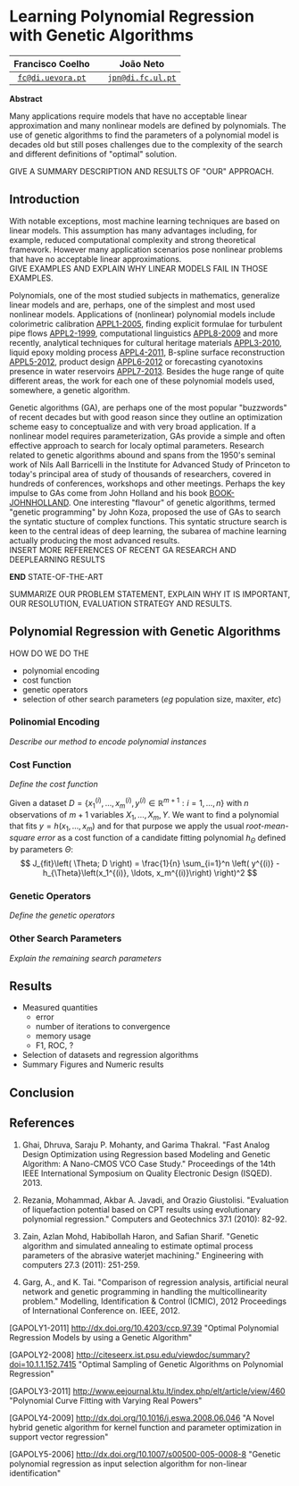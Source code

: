 Learning Polynomial Regression with Genetic Algorithms
======================================================

Francisco Coelho |  | João Neto
:---------------:|-----|:---------:
[`fc@di.uevora.pt`](mailto://fc@di.uevora.pt)| |[`jpn@di.fc.ul.pt`](mailto://jpn@di.fc.ul.pt)


**Abstract**  

Many applications require models that have no acceptable linear approximation and many nonlinear models are defined by polynomials. The use of genetic algorithms to find the parameters of a polynomial model is decades old but still poses challenges due to the complexity of the search and different definitions of "optimal" solution.

GIVE A SUMMARY DESCRIPTION AND RESULTS OF "OUR" APPROACH.

Introduction
------------

With notable exceptions, most machine learning techniques are based on linear models. This assumption has many advantages including, for example, reduced computational complexity and strong theoretical framework. However many application scenarios pose nonlinear problems that have no acceptable linear approximations.  
GIVE EXAMPLES AND EXPLAIN WHY LINEAR MODELS FAIL IN THOSE EXAMPLES.

Polynomials, one of the most studied subjects in mathematics, generalize linear models and are, perhaps, one of the simplest and most used nonlinear models. Applications of (nonlinear) polynomial models include colorimetric calibration [APPL1-2005], finding explicit formulae for turbulent pipe flows [APPL2-1999], computational linguistics [APPL8-2009] and more recently, analytical techniques for cultural heritage materials [APPL3-2010], liquid epoxy molding process [APPL4-2011], B-spline surface reconstruction [APPL5-2012], product design [APPL6-2012] or forecasting cyanotoxins presence in water reservoirs [APPL7-2013]. Besides the huge range of quite different areas, the work for each one of these polynomial models used, somewhere, a genetic algorithm.

Genetic algorithms (GA), are perhaps one of the most popular "buzzwords" of recent decades but with good reason since they outline an optimization scheme easy to conceptualize and with very broad application. If a nonlinear model requires parameterization, GAs provide a simple and often effective approach to search for localy optimal parameters. Research related to genetic algorithms abound and spans from the 1950's seminal work of Nils Aall Barricelli in the Institute for Advanced Study of Princeton to today's principal area of study of thousands of researchers, covered in hundreds of conferences, workshops and other meetings. Perhaps the key impulse to GAs come from John Holland and his book [BOOK-JOHNHOLLAND]. One interesting "flavour" of genetic algorithms, termed "genetic programming" by John Koza, proposed the use of GAs to search the syntatic stucture of complex functions. This syntatic structure search is keen to the central ideas of deep learning, the subarea of machine learning actually producing the most advanced results.  
INSERT MORE REFERENCES OF RECENT GA RESEARCH AND DEEPLEARNING RESULTS

**END** STATE-OF-THE-ART

SUMMARIZE OUR PROBLEM STATEMENT, EXPLAIN WHY IT IS IMPORTANT, OUR RESOLUTION, EVALUATION STRATEGY AND RESULTS.

Polynomial Regression with Genetic Algorithms
---------------------------------------------

HOW DO WE DO THE
* polynomial encoding
* cost function
* genetic operators
* selection of other search parameters (_eg_ population size, maxiter, _etc_)


### Polinomial Encoding

_Describe our method to encode polynomial instances_

### Cost Function

_Define the cost function_

Given a dataset $D=\left\lbrace x_1^{(i)}, \ldots, x_m^{(i)}, y^{(i)} \in \mathbb{R}^{m+1} : i = 1,\ldots, n \right\rbrace$ with $n$ observations of $m+1$ variables $X_1, \ldots, X_m, Y$. We want to find a polynomial that fits $y = h\left( x_1, \ldots, x_m\right)$ and for that purpose we apply the usual _root-mean-square error_ as a cost function of a candidate fitting polynomial $h_{\Theta}$ defined by parameters $\Theta$:
$$
J_{fit}\left( \Theta; D \right) = \frac{1}{n} \sum_{i=1}^n \left( y^{(i)} - h_{\Theta}\left(x_1^{(i)}, \ldots, x_m^{(i)}\right) \right)^2
$$

### Genetic Operators

_Define the genetic operators_

### Other Search Parameters

_Explain the remaining search parameters_

Results
-------

* Measured quantities
  - error
  - number of iterations to convergence
  - memory usage
  - F1, ROC, ?  
* Selection of datasets and regression algorithms
* Summary Figures and Numeric results

Conclusion
----------


References
----------

1. Ghai, Dhruva, Saraju P. Mohanty, and Garima Thakral. "Fast Analog Design Optimization using Regression based Modeling and Genetic Algorithm: A Nano-CMOS VCO Case Study." Proceedings of the 14th IEEE International Symposium on Quality Electronic Design (ISQED). 2013.

1. Rezania, Mohammad, Akbar A. Javadi, and Orazio Giustolisi. "Evaluation of liquefaction potential based on CPT results using evolutionary polynomial regression." Computers and Geotechnics 37.1 (2010): 82-92.

1. Zain, Azlan Mohd, Habibollah Haron, and Safian Sharif. "Genetic algorithm and simulated annealing to estimate optimal process parameters of the abrasive waterjet machining." Engineering with computers 27.3 (2011): 251-259.

1. Garg, A., and K. Tai. "Comparison of regression analysis, artificial neural network and genetic programming in handling the multicollinearity problem." Modelling, Identification & Control (ICMIC), 2012 Proceedings of International Conference on. IEEE, 2012.


[GAPOLY1-2011] http://dx.doi.org/10.4203/ccp.97.39 "Optimal Polynomial Regression Models by using a Genetic Algorithm"

[GAPOLY2-2008] http://citeseerx.ist.psu.edu/viewdoc/summary?doi=10.1.1.152.7415 "Optimal Sampling of Genetic Algorithms on Polynomial Regression"

[GAPOLY3-2011] http://www.eejournal.ktu.lt/index.php/elt/article/view/460 "Polynomial Curve Fitting with Varying Real Powers"

[GAPOLY4-2009] http://dx.doi.org/10.1016/j.eswa.2008.06.046 "A Novel hybrid genetic algorithm for kernel function and parameter optimization in support vector regression"

[GAPOLY5-2006] http://dx.doi.org/10.1007/s00500-005-0008-8 "Genetic polynomial regression as input selection algorithm for non-linear identification"

[APPL1-2005]: http://dx.doi.org/10.1109/WISP.2005.1531626 "Adaptive polynomial regression for colorimetric scanner calibration using genetic algorithms"

[APPL2-1999]: http://www.environmental-expert.com/Files/5302/articles/5912/art-4.pdf "Method for the identification of explicit polynomial formulae for the friction in turbulent pipe flow"

[APPL3-2010]: http://discovery.ucl.ac.uk/459862/1/459862_Csefalvayova_2010_Talanta_EPS.pdf "Use of genetic algorithms with multivariate regression for determination of gelatine in historic papers based on FT-IR and NIR spectral data"

[APPL4-2011]: http://dx.doi.org/10.1109/TII.2010.2100130 "Modeling of a liquid epoxy molding process using a particle swarm optimization-based fuzzy regression approach"

[APPL5-2012]: http://dx.doi.org/10.1016/j.ins.2010.09.031 "Iterative two-step genetic-algorithm-based method for efficient polynomial B-spline surface reconstruction"

[APPL6-2012]: http://dx.doi.org/10.1007/978-3-642-27476-3_6 "Development of Product Design Models Using Fuzzy Regression Based Genetic Programming"

[APPL7-2013]: http://dx.doi.org/10.1016/j.envres.2013.01.001 "Hybrid modelling based on support vector regression with genetic algorithms in forecasting the cyanotoxins presence in the Trasona reservoir (Northern Spain)"

[APPL8-2009]: http://dx.doi.org/10.1007/s00500-008-0362-4 "Obtaining linguistic fuzzy rule-based regression models from imprecise data with multiobjective genetic algorithms"

[BOOK-JOHNHOLLAND]: http://mitpress.mit.edu/books/adaptation-natural-and-artificial-systems "Adaptation in Natural and Artificial Systems"
